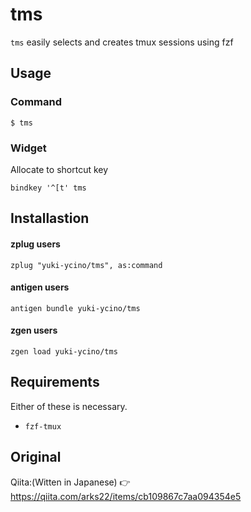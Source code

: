# tms
`tms` easily selects and creates tmux sessions using fzf

## Usage

### Command

```
$ tms
```

### Widget

Allocate to shortcut key

```.zshrc
bindkey '^[t' tms
```

## Installastion

#### zplug users

```zsh:.zshrc
zplug "yuki-ycino/tms", as:command
```

#### antigen users

```
antigen bundle yuki-ycino/tms
```

#### zgen users

```
zgen load yuki-ycino/tms
```

## Requirements
Either of these is necessary.

+ `fzf-tmux`

## Original
Qiita:(Witten in Japanese) 👉 https://qiita.com/arks22/items/cb109867c7aa094354e5
